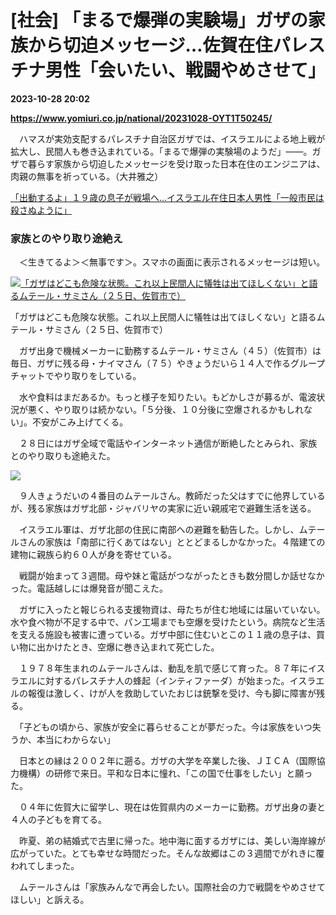 # [社会] 「まるで爆弾の実験場」ガザの家族から切迫メッセージ…佐賀在住パレスチナ男性「会いたい、戦闘やめさせて」

**2023-10-28 20:02**

**https://www.yomiuri.co.jp/national/20231028-OYT1T50245/**

　ハマスが実効支配するパレスチナ自治区ガザでは、イスラエルによる地上戦が拡大し、民間人も巻き込まれている。「まるで爆弾の実験場のようだ」――。ガザで暮らす家族から切迫したメッセージを受け取った日本在住のエンジニアは、肉親の無事を祈っている。（大井雅之）

[「出動するよ」１９歳の息子が戦場へ…イスラエル在住日本人男性「一般市民は殺さぬように」](https://www.yomiuri.co.jp/national/20231028-OYT1T50247/)

### 家族とのやり取り途絶え

　＜生きてるよ＞＜無事です＞。スマホの画面に表示されるメッセージは短い。

[![「ガザはどこも危険な状態。これ以上民間人に犠牲は出てほしくない」と語るムテール・サミさん（２５日、佐賀市で）](https://www.yomiuri.co.jp/media/2023/10/20231028-OYT1I50171-1.jpg)](https://www.yomiuri.co.jp/pluralphoto/20231028-OYT1I50171/)

「ガザはどこも危険な状態。これ以上民間人に犠牲は出てほしくない」と語るムテール・サミさん（２５日、佐賀市で）

　ガザ出身で機械メーカーに勤務するムテール・サミさん（４５）（佐賀市）は毎日、ガザに残る母・ナイマさん（７５）やきょうだいら１４人で作るグループチャットでやり取りをしている。

　水や食料はまだあるか。もっと様子を知りたい。もどかしさが募るが、電波状況が悪く、やり取りは続かない。「５分後、１０分後に空爆されるかもしれない」。不安がこみ上げてくる。

　２８日にはガザ全域で電話やインターネット通信が断絶したとみられ、家族とのやり取りも途絶えた。

[![](https://www.yomiuri.co.jp/media/2023/10/20231029-OYT1I50012-1.jpg)](https://www.yomiuri.co.jp/pluralphoto/20231029-OYT1I50012/)

　９人きょうだいの４番目のムテールさん。教師だった父はすでに他界しているが、残る家族はガザ北部・ジャバリヤの実家に近い親戚宅で避難生活を送る。

　イスラエル軍は、ガザ北部の住民に南部への避難を勧告した。しかし、ムテールさんの家族は「南部に行くあてはない」ととどまるしかなかった。４階建ての建物に親族ら約６０人が身を寄せている。

　戦闘が始まって３週間。母や妹と電話がつながったときも数分間しか話せなかった。電話越しには爆発音が聞こえた。

　ガザに入ったと報じられる支援物資は、母たちが住む地域には届いていない。水や食べ物が不足する中で、パン工場までも空爆を受けたという。病院など生活を支える施設も被害に遭っている。ガザ中部に住むいとこの１１歳の息子は、買い物に出かけたとき、空爆に巻き込まれて死亡した。

　１９７８年生まれのムテールさんは、動乱を肌で感じて育った。８７年にイスラエルに対するパレスチナ人の蜂起（インティファーダ）が始まった。イスラエルの報復は激しく、けが人を救助していたおじは銃撃を受け、今も脚に障害が残る。

　「子どもの頃から、家族が安全に暮らせることが夢だった。今は家族をいつ失うか、本当にわからない」

　日本との縁は２００２年に遡る。ガザの大学を卒業した後、ＪＩＣＡ（国際協力機構）の研修で来日。平和な日本に憧れ、「この国で仕事をしたい」と願った。

　０４年に佐賀大に留学し、現在は佐賀県内のメーカーに勤務。ガザ出身の妻と４人の子どもを育てる。

　昨夏、弟の結婚式で古里に帰った。地中海に面するガザには、美しい海岸線が広がっていた。とても幸せな時間だった。そんな故郷はこの３週間でがれきに覆われてしまった。

　ムテールさんは「家族みんなで再会したい。国際社会の力で戦闘をやめさせてほしい」と訴える。